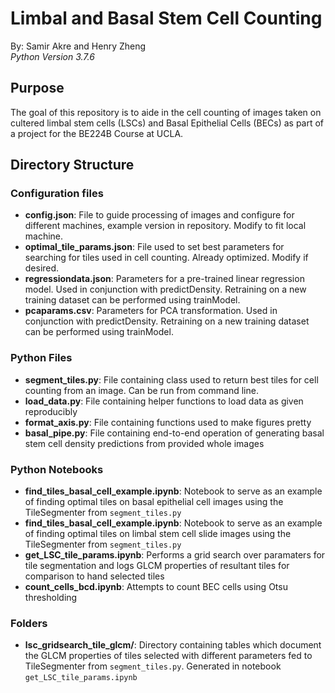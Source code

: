 # Limbal and Basal Stem Cell Counting
By: Samir Akre and Henry Zheng   
_Python Version 3.7.6_

## Purpose
The goal of this repository is to aide in the cell counting of images taken on cultered limbal stem cells (LSCs) and Basal Epithelial Cells (BECs) as part of a project for the BE224B Course at UCLA.

## Directory Structure

### Configuration files
- __config.json__: File to guide processing of images and configure for different machines, example version in repository. Modify to fit local machine.
- __optimal_tile_params.json__: File used to set best parameters for searching for tiles used in cell counting. Already optimized. Modify if desired.
- __regressiondata.json__: Parameters for a pre-trained linear regression model. Used in conjunction with predictDensity. Retraining on a new training dataset can be performed using trainModel. 
- __pcaparams.csv__: Parameters for PCA transformation. Used in conjunction with predictDensity. Retraining on a new training dataset can be performed using trainModel. 

### Python Files
- __segment_tiles.py__: File containing class used to return best tiles for cell counting from an image. Can be run from command line.
- __load_data.py__: File containing helper functions to load data as given reproducibly
- __format_axis.py__: File containing functions used to make figures pretty
- __basal_pipe.py__: File containing end-to-end operation of generating basal stem cell density predictions from provided whole images

### Python Notebooks
- __find_tiles_basal_cell_example.ipynb__: Notebook to serve as an example of finding optimal tiles on basal epithelial cell images using the TileSegmenter from `segment_tiles.py`
- __find_tiles_basal_cell_example.ipynb__: Notebook to serve as an example of finding optimal tiles on limbal stem cell slide images using the TileSegmenter from `segment_tiles.py`
- __get_LSC_tile_params.ipynb__: Performs a grid search over paramaters for tile segmentation and logs GLCM properties of resultant tiles for comparison to hand selected tiles
- __count_cells_bcd.ipynb__: Attempts to count BEC cells using Otsu thresholding



### Folders
- __lsc_gridsearch_tile_glcm/__: Directory containing tables which document the GLCM properties of tiles selected with different parameters fed to TileSegmenter from `segment_tiles.py`. Generated in notebook `get_LSC_tile_params.ipynb`
